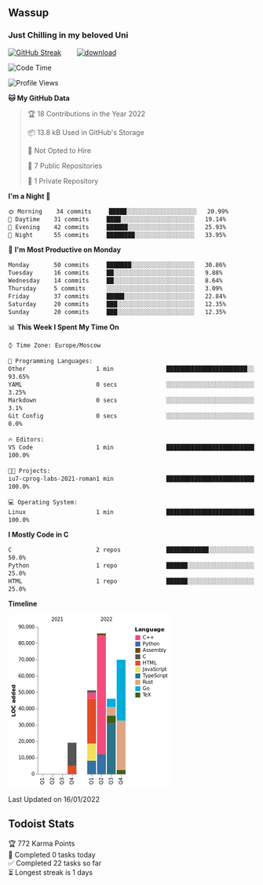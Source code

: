 ## Wassup 
### Just Chilling in my beloved Uni 

<!--
-->

[![GitHub Streak](http://github-readme-streak-stats.herokuapp.com?user=archeoss&theme=shades-of-purple&hide_border=true&date_format=j%20M%5B%20Y%5D)](https://git.io/streak-stats)&nbsp;&nbsp;&nbsp;&nbsp;&nbsp;&nbsp;&nbsp;&nbsp;[![download](https://user-images.githubusercontent.com/68448737/147796309-d8b65b1d-4dde-40d9-b03a-2b42aaa6cd43.jpeg)
](https://bmstu.ru/)

<!--START_SECTION:waka-->
![Code Time](http://img.shields.io/badge/Code%20Time-6%20hrs%2021%20mins-blue)

![Profile Views](http://img.shields.io/badge/Profile%20Views-143-blue)

**🐱 My GitHub Data** 

> 🏆 18 Contributions in the Year 2022
 > 
> 📦 13.8 kB Used in GitHub's Storage 
 > 
> 🚫 Not Opted to Hire
 > 
> 📜 7 Public Repositories 
 > 
> 🔑 1 Private Repository 
 > 
**I'm a Night 🦉** 

```text
🌞 Morning    34 commits     █████░░░░░░░░░░░░░░░░░░░░   20.99% 
🌆 Daytime    31 commits     ████░░░░░░░░░░░░░░░░░░░░░   19.14% 
🌃 Evening    42 commits     ██████░░░░░░░░░░░░░░░░░░░   25.93% 
🌙 Night      55 commits     ████████░░░░░░░░░░░░░░░░░   33.95%

```
📅 **I'm Most Productive on Monday** 

```text
Monday       50 commits     ███████░░░░░░░░░░░░░░░░░░   30.86% 
Tuesday      16 commits     ██░░░░░░░░░░░░░░░░░░░░░░░   9.88% 
Wednesday    14 commits     ██░░░░░░░░░░░░░░░░░░░░░░░   8.64% 
Thursday     5 commits      ░░░░░░░░░░░░░░░░░░░░░░░░░   3.09% 
Friday       37 commits     █████░░░░░░░░░░░░░░░░░░░░   22.84% 
Saturday     20 commits     ███░░░░░░░░░░░░░░░░░░░░░░   12.35% 
Sunday       20 commits     ███░░░░░░░░░░░░░░░░░░░░░░   12.35%

```


📊 **This Week I Spent My Time On** 

```text
⌚︎ Time Zone: Europe/Moscow

💬 Programming Languages: 
Other                    1 min               ███████████████████████░░   93.65% 
YAML                     0 secs              ░░░░░░░░░░░░░░░░░░░░░░░░░   3.25% 
Markdown                 0 secs              ░░░░░░░░░░░░░░░░░░░░░░░░░   3.1% 
Git Config               0 secs              ░░░░░░░░░░░░░░░░░░░░░░░░░   0.0%

🔥 Editors: 
VS Code                  1 min               █████████████████████████   100.0%

🐱‍💻 Projects: 
iu7-cprog-labs-2021-roman1 min               █████████████████████████   100.0%

💻 Operating System: 
Linux                    1 min               █████████████████████████   100.0%

```

**I Mostly Code in C** 

```text
C                        2 repos             ████████████░░░░░░░░░░░░░   50.0% 
Python                   1 repo              ██████░░░░░░░░░░░░░░░░░░░   25.0% 
HTML                     1 repo              ██████░░░░░░░░░░░░░░░░░░░   25.0%

```


**Timeline**

![Chart not found](https://raw.githubusercontent.com/archeoss/archeoss/master/charts/bar_graph.png) 


 Last Updated on 16/01/2022
<!--END_SECTION:waka-->

## Todoist Stats

<!-- TODO-IST:START -->
🏆  772 Karma Points           
🌸  Completed 0 tasks today           
✅  Completed 22 tasks so far           
⏳  Longest streak is 1 days
<!-- TODO-IST:END -->

